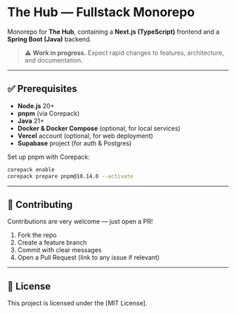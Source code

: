 # The Hub — Fullstack Monorepo

Monorepo for **The Hub**, containing a **Next.js (TypeScript)** frontend and a **Spring Boot (Java)** backend.

> ⚠️ **Work in progress.** Expect rapid changes to features, architecture, and documentation.

---

## ✅ Prerequisites

- **Node.js** 20+
- **pnpm** (via Corepack)
- **Java** 21+
- **Docker & Docker Compose** (optional, for local services)
- **Vercel** account (optional, for web deployment)
- **Supabase** project (for auth & Postgres)

Set up pnpm with Corepack:

```bash
corepack enable
corepack prepare pnpm@10.14.0 --activate
```
---




## 🤝 Contributing

Contributions are very welcome — just open a PR!

1. Fork the repo
2. Create a feature branch
3. Commit with clear messages
4. Open a Pull Request (link to any issue if relevant)


---

## 📜 License

This project is licensed under the [MIT License].
